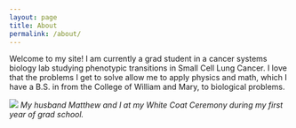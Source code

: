 ```yaml
---
layout: page
title: About
permalink: /about/
---
```


Welcome to my site! I am currently a grad student in a cancer systems biology lab studying phenotypic transitions in Small Cell Lung Cancer. I love that the problems I get to solve allow me to apply physics and math, which I have a B.S. in from the College of William and Mary, to biological problems.


![]({{site.baseurl}}/images/IMG_2186.jpg)
*My husband Matthew and I at my White Coat Ceremony during my first year of grad school.*
